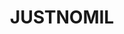 ---
title: JUSTNOMIL
crosslinks:
- AskReddit
- JUSTNOFAMILY
- legaladvice
- LetterstoJNMIL
- personalfinance
- '2013'
- childfree
- funny
- IAmA
- ProRevenge
- Mildlynomil
- Justnofil
- xkcd
- TwoXChromosomes
- aww
- pics
- askreddit
- AsianParentStories
- AdviceAnimals
- linguistics
---